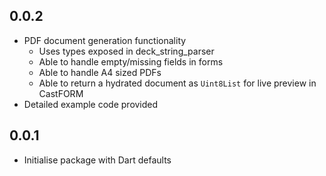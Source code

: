 ## 0.0.2
- PDF document generation functionality
  - Uses types exposed in deck_string_parser
  - Able to handle empty/missing fields in forms
  - Able to handle A4 sized PDFs
  - Able to return a hydrated document as `Uint8List` for live preview in CastFORM
- Detailed example code provided

## 0.0.1
- Initialise package with Dart defaults
